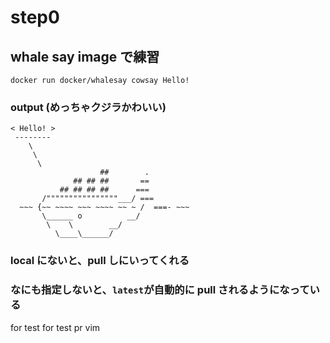 # step0

## whale say image で練習

`docker run docker/whalesay cowsay Hello!`

### output (めっちゃクジラかわいい)

```string
< Hello! >
 --------
    \
     \
      \
                    ##        .
              ## ## ##       ==
           ## ## ## ##      ===
       /""""""""""""""""___/ ===
  ~~~ {~~ ~~~~ ~~~ ~~~~ ~~ ~ /  ===- ~~~
       \______ o          __/
        \    \        __/
          \____\______/
```

### local にないと、pull しにいってくれる

### なにも指定しないと、`latest`が自動的に pull されるようになっている

for test
for test pr vim
